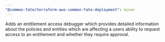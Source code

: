 ```yaml
---
"@common-fate/terraform-aws-common-fate-deployment": minor
---
```


Adds an entitlement access debugger which provides detailed information about the policies and entities which are affecting a users ability to request access to an entitlement and whether they require approval.
